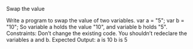 Swap the value

Write a program to swap the value of two variables.
var a = "5";
var b = "10";
So variable a holds the value "10", and variable b holds "5".
Constraints:
Don’t change the existing code.
You shouldn’t redeclare the variables a and b.
Expected Output:
a is 10
b is 5